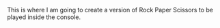 This is where I am going to create a version of Rock Paper Scissors to be played inside the console.